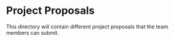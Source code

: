 # Project Proposals

This directory will contain different project proposals that the team members can submit.

